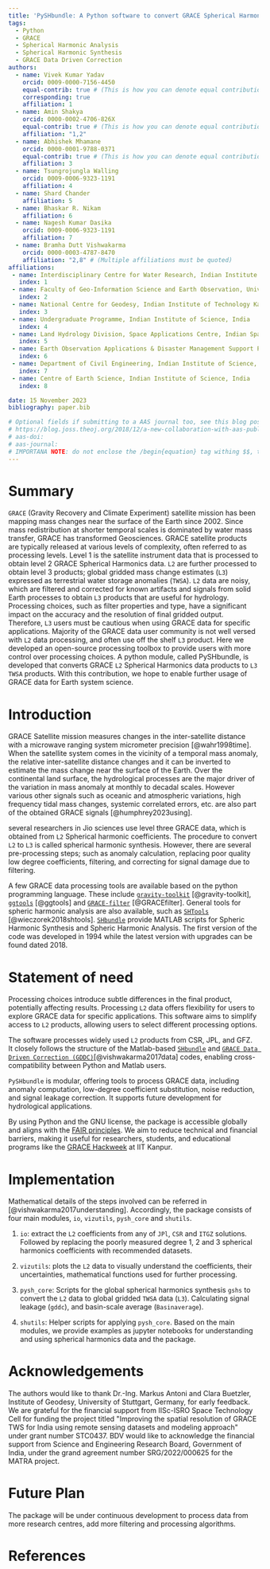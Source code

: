 ```yaml
---
title: 'PySHbundle: A Python software to convert GRACE Spherical Harmonic Coefficients to gridded mass change fields'
tags:
  - Python
  - GRACE
  - Spherical Harmonic Analysis
  - Spherical Harmonic Synthesis
  - GRACE Data Driven Correction
authors:
  - name: Vivek Kumar Yadav
    orcid: 0009-0000-7156-4450
    equal-contrib: true # (This is how you can denote equal contributions between multiple authors)
    corresponding: true
    affiliation: 1
  - name: Amin Shakya
    orcid: 0000-0002-4706-826X
    equal-contrib: true # (This is how you can denote equal contributions between multiple authors)
    affiliation: "1,2"
  - name: Abhishek Mhamane
    orcid: 0000-0001-9788-0371
    equal-contrib: true # (This is how you can denote equal contributions between multiple authors)
    affiliation: 3
  - name: Tsungrojungla Walling
    orcid: 0009-0006-9323-1191
    affiliation: 4
  - name: Shard Chander
    affiliation: 5
  - name: Bhaskar R. Nikam
    affiliation: 6
  - name: Nagesh Kumar Dasika
    orcid: 0009-0006-9323-1191
    affiliation: 7
  - name: Bramha Dutt Vishwakarma
    orcid: 0000-0003-4787-8470
    affiliation: "2,8" # (Multiple affiliations must be quoted)
affiliations:
 - name: Interdisciplinary Centre for Water Research, Indian Institute of Science, India
   index: 1
 - name: Faculty of Geo-Information Science and Earth Observation, University of Twente, the Netherlands
   index: 2
 - name: National Centre for Geodesy, Indian Institute of Technology Kanpur, India
   index: 3
 - name: Undergraduate Programme, Indian Institute of Science, India
   index: 4
 - name: Land Hydrology Division, Space Applications Centre, Indian Space Research Organisation, India 
   index: 5
 - name: Earth Observation Applications & Disaster Management Support Programme Office (EDPO), Indian Space Research Organisation, India
   index: 6
 - name: Department of Civil Engineering, Indian Institute of Science, India
   index: 7
 - name: Centre of Earth Science, Indian Institute of Science, India
   index: 8

date: 15 November 2023
bibliography: paper.bib

# Optional fields if submitting to a AAS journal too, see this blog post:
# https://blog.joss.theoj.org/2018/12/a-new-collaboration-with-aas-publishing
# aas-doi: 
# aas-journal: 
# IMPORTANA NOTE: do not enclose the /begin{equation} tag withing $$, this leads to 'latex math ennvironment error' causing issues with compilation of manuscript. Either use $$ or /begin{equation} syntax for a equation block, and $ for inline equation.
---
```


# Summary

`GRACE` (Gravity Recovery and Climate Experiment) satellite mission has been mapping mass changes near the surface of the Earth since 2002. Since mass redistribution at shorter temporal scales is dominated by water mass transfer, GRACE has transformed Geosciences. GRACE satellite products are typically released at various levels of complexity, often referred to as processing levels. Level 1 is the satellite instrument data that is processed to obtain level 2 GRACE Spherical Harmonics data. `L2` are further processed to obtain level 3 products; global gridded mass change estimates (`L3`) expressed as terrestrial water storage anomalies (`TWSA`). `L2` data are noisy, which are filtered and corrected for known artifacts and signals from solid Earth processes to obtain `L3` products that are useful for hydrology. Processing choices, such as filter properties and type, have a significant impact on the accuracy and the resolution of final gridded output. Therefore, `L3` users must be cautious when using GRACE data for specific applications. Majority of the GRACE data user community is not well versed with `L2` data processing, and often use off the shelf `L3` product. Here we developed an open-source processing toolbox to provide users with more control over processing choices. A python module, called PySHbundle, is developed that converts GRACE `L2` Spherical Harmonics data products to `L3` `TWSA` products. With this contribution, we hope to enable further usage of GRACE data for Earth system science.

# Introduction

GRACE Satellite mission measures changes in the inter-satellite distance with a microwave ranging system micrometer precision [@wahr1998time]. When the satellite system comes in the vicinity of a temporal mass anomaly, the relative inter-satellite distance changes and it can be inverted to estimate the mass change near the surface of the Earth. Over the continental land surface, the hydrological processes are the major driver of the variation in mass anomaly at monthly to decadal scales. However various other signals such as oceanic and atmospheric variations, high frequency tidal mass changes, systemic correlated errors, etc. are also part of the obtained GRACE signals [@humphrey2023using]. 

 several researchers in Jio sciences use level three GRACE data, which is obtained from `L2` Spherical harmonic coefficients. The procedure to convert `L2` to `L3` is called spherical harmonic synthesis. However, there are several pre-processing steps; such as anomaly calculation, replacing poor quality low degree coefficients, filtering, and correcting for signal damage due to filtering.

A few GRACE data processing tools are available based on the python programming language. These include [`gravity-toolkit`](https://gravity-toolkit.readthedocs.io/en/latest/) [@gravity-toolkit], [`ggtools`](https://pypi.org/project/ggtools/1.1.0/) [@ggtools] and [`GRACE-filter`](https://github.com/strawpants/GRACE-filter) [@GRACEfilter]. General tools for spheric harmonic analysis are also available, such as [`SHTools`](https://agupubs.onlinelibrary.wiley.com/doi/full/10.1029/2018GC007529) [@wieczorek2018shtools]. [`SHbundle`](https://www.gis.uni-stuttgart.de/en/research/downloads/shbundle) provide MATLAB scripts for Spheric Harmonic Synthesis and Spheric Harmonic Analysis. The first version of the code was developed in 1994 while the latest version with upgrades can be found dated 2018.
 
# Statement of need

Processing choices introduce subtle differences in the final product, potentially affecting results. Processing `L2` data offers flexibility for users to explore GRACE data for specific applications. This software aims to simplify access to `L2` products, allowing users to select different processing options.

The software processes widely used `L2` products from CSR, JPL, and GFZ. It closely follows the structure of the Matlab-based [`SHbundle`](https://www.gis.uni-stuttgart.de/en/research/downloads/shbundle) and [`GRACE Data Driven Correction (GDDC)`](https://doi.org/10.1002/2017WR021150)[@vishwakarma2017data] codes, enabling cross-compatibility between Python and Matlab users.

`PySHbundle` is modular, offering tools to process GRACE data, including anomaly computation, low-degree coefficient substitution, noise reduction, and signal leakage correction. It supports future development for hydrological applications.

By using Python and the GNU license, the package is accessible globally and aligns with the [FAIR principles](https://www.go-fair.org/fair-principles/). We aim to reduce technical and financial barriers, making it useful for researchers, students, and educational programs like the [GRACE Hackweek](https://www.quantumfrontiers.de/de/aktuelles/veranstaltungen/details/news/grace-hackweek-3) at IIT Kanpur.

# Implementation

 Mathematical details of the steps involved can be referred in [@vishwakarma2017understanding].
Accordingly, the package consists of four main modules, `io`, `vizutils`, `pysh_core` and `shutils`.

1. `io`: extract the `L2` coefficients from any of `JPl`, `CSR` and `ITGZ` solutions. Followed by replacing the poorly measured degree 1, 2 and 3 spherical harmonics coefficients with recommended datasets.

2. `vizutils`: plots the `L2` data to visually understand the coefficients, their uncertainties, mathematical functions used for further processing. 

3. `pysh_core`: Scripts for the global spherical harmonics synthesis `gshs` to convert the `L2` data to global gridded `TWSA` data (`L3`). Calculating signal leakage (`gddc`), and basin-scale average (`Basinaverage`).

4. `shutils`:  Helper scripts for applying `pysh_core`.
Based on the main modules, we provide examples as jupyter notebooks for understanding and using spherical harmonics data and the package.

# Acknowledgements

The authors would like to thank Dr.-Ing. Markus Antoni and Clara Buetzler, Institute of Geodesy, University of Stuttgart, Germany, for early feedback. We are grateful for the financial support from IISc-ISRO Space Technology Cell for funding the project titled "Improving the spatial resolution of GRACE TWS for India using remote sensing datasets and modeling approach" under grant number STC0437. BDV would like to acknowledge the financial support from Science and Engineering Research Board, Government of India, under the grand agreement number SRG/2022/000625 for the MATRA project.

# Future Plan

The package will be under continuous development to process data from more research centres, add more filtering and processing algorithms.

# References

</p>
